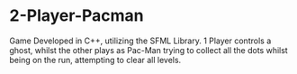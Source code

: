 # 2-Player-Pacman
Game Developed in C++, utilizing the SFML Library. 1 Player controls a ghost, whilst the other plays as Pac-Man trying to collect all the dots whilst being on the run, attempting to clear all levels.
